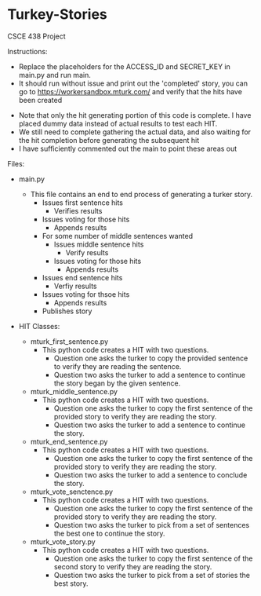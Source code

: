 Turkey-Stories
==============

CSCE 438 Project

Instructions:
- Replace the placeholders for the ACCESS_ID and SECRET_KEY in main.py and run main.
- It should run without issue and print out the 'completed' story, you can go to https://workersandbox.mturk.com/ and verify that the hits have been created
* Note that only the hit generating portion of this code is complete. I have placed dummy data instead of actual results to test each HIT. 
* We still need to complete gathering the actual data, and also waiting for the hit completion before generating the subsequent hit
* I have sufficiently commented out the main to point these areas out

Files:
- main.py
	- This file contains an end to end process of generating a turker story.
		- Issues first sentence hits
			- Verifies results
		- Issues voting for those hits
			- Appends results
		- For some number of middle sentences wanted
			- Issues middle sentence hits
				- Verify results
			- Issues voting for those hits
				- Appends results
		- Issues end sentence hits
			- Verfiy results
		- Issues voting for thsoe hits
			- Appends results
		- Publishes story

- HIT Classes: 
	- mturk_first_sentence.py
	  - This python code creates a HIT with two questions. 
	    - Question one asks the turker to copy the provided sentence to verify they are reading the sentence. 
	    - Question two asks the turker to add a sentence to continue the story began by the given sentence.
	- mturk_middle_sentence.py
	  - This python code creates a HIT with two questions. 
	    - Question one asks the turker to copy the first sentence of the provided story to verify they are reading the story. 
	    - Question two asks the turker to add a sentence to continue the story.
	- mturk_end_sentence.py
	  - This python code creates a HIT with two questions. 
	    - Question one asks the turker to copy the first sentence of the provided story to verify they are reading the story.
	    - Question two asks the turker to add a sentence to conclude the story.
	- mturk_vote_senctence.py
	  - This python code creates a HIT with two questions. 
	    - Question one asks the turker to copy the first sentence of the provided story to verify they are reading the story.
	    - Question two asks the turker to pick from a set of sentences the best one to continue the story.
	- mturk_vote_story.py
	  - This python code creates a HIT with two questions. 
	    - Question one asks the turker to copy the first sentence of the second story to verify they are reading the story.
	    - Question two asks the turker to pick from a set of stories the best story.

